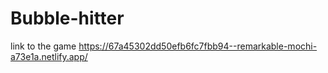 # Bubble-hitter
link to the game https://67a45302dd50efb6fc7fbb94--remarkable-mochi-a73e1a.netlify.app/
